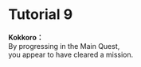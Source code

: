 # Tutorial 9

  
**Kokkoro：**  
By progressing in the Main Quest,  
you appear to have cleared a mission.  
